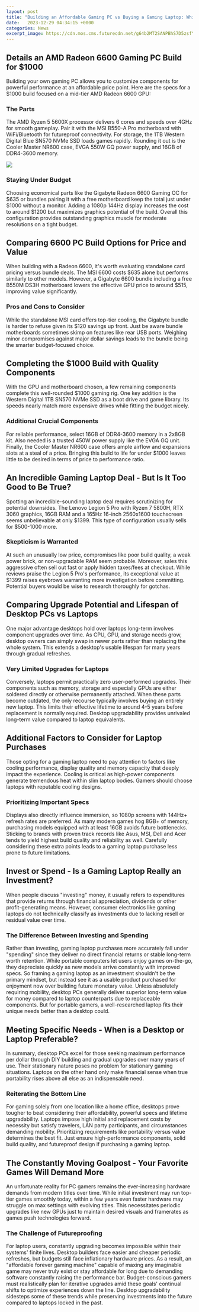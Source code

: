 ```yaml
---
layout: post
title: "Building an Affordable Gaming PC vs Buying a Gaming Laptop: Which is Better for Your Needs?"
date:   2023-12-29 04:34:15 +0000
categories: News
excerpt_image: https://cdn.mos.cms.futurecdn.net/g64b2MT2SANPBhS7D5zsfY.jpg
---
```

## Details an AMD Radeon 6600 Gaming PC Build for $1000

Building your own gaming PC allows you to customize components for powerful performance at an affordable price point. Here are the specs for a $1000 build focused on a mid-tier AMD Radeon 6600 GPU:

### The Parts

The AMD Ryzen 5 5600X processor delivers 6 cores and speeds over 4GHz for smooth gameplay. Pair it with the MSI B550-A Pro motherboard with WiFi/Bluetooth for futureproof connectivity. For storage, the 1TB Western Digital Blue SN570 NVMe SSD loads games rapidly. Rounding it out is the Cooler Master NR600 case, EVGA 550W GQ power supply, and 16GB of DDR4-3600 memory.


![](https://cdn.mos.cms.futurecdn.net/g64b2MT2SANPBhS7D5zsfY.jpg)
### Staying Under Budget

Choosing economical parts like the Gigabyte Radeon 6600 Gaming OC for $635 or bundles pairing it with a free motherboard keep the total just under $1000 without a monitor. Adding a 1080p 144Hz display increases the cost to around $1200 but maximizes graphics potential of the build. Overall this configuration provides outstanding graphics muscle for moderate resolutions on a tight budget.

## Comparing 6600 PC Build Options for Price and Value

When building with a Radeon 6600, it's worth evaluating standalone card pricing versus bundle deals. The MSI 6600 costs $635 alone but performs similarly to other models. However, a Gigabyte 6600 bundle including a free B550M DS3H motherboard lowers the effective GPU price to around $515, improving value significantly.

### Pros and Cons to Consider

While the standalone MSI card offers top-tier cooling, the Gigabyte bundle is harder to refuse given its $120 savings up front. Just be aware bundle motherboards sometimes skimp on features like rear USB ports. Weighing minor compromises against major dollar savings leads to the bundle being the smarter budget-focused choice.

## Completing the $1000 Build with Quality Components

With the GPU and motherboard chosen, a few remaining components complete this well-rounded $1000 gaming rig. One key addition is the Western Digital 1TB SN570 NVMe SSD as a boot drive and game library. Its speeds nearly match more expensive drives while fitting the budget nicely.

### Additional Crucial Components

For reliable performance, select 16GB of DDR4-3600 memory in a 2x8GB kit. Also needed is a trusted 450W power supply like the EVGA GQ unit. Finally, the Cooler Master NR600 case offers ample airflow and expansions slots at a steal of a price. Bringing this build to life for under $1000 leaves little to be desired in terms of price to performance ratio.

## An Incredible Gaming Laptop Deal - But Is It Too Good to Be True?

Spotting an incredible-sounding laptop deal requires scrutinizing for potential downsides. The Lenovo Legion 5 Pro with Ryzen 7 5800H, RTX 3060 graphics, 16GB RAM and a 165Hz 16-inch 2560x1600 touchscreen seems unbelievable at only $1399. This type of configuration usually sells for $500-1000 more.

### Skepticism is Warranted

At such an unusually low price, compromises like poor build quality, a weak power brick, or non-upgradable RAM seem probable. Moreover, sales this aggressive often sell out fast or apply hidden taxes/fees at checkout. While reviews praise the Legion 5 Pro's performance, its exceptional value at $1399 raises eyebrows warranting more investigation before committing. Potential buyers would be wise to research thoroughly for gotchas.

## Comparing Upgrade Potential and Lifespan of Desktop PCs vs Laptops

One major advantage desktops hold over laptops long-term involves component upgrades over time. As CPU, GPU, and storage needs grow, desktop owners can simply swap in newer parts rather than replacing the whole system. This extends a desktop's usable lifespan for many years through gradual refreshes.

### Very Limited Upgrades for Laptops

Conversely, laptops permit practically zero user-performed upgrades. Their components such as memory, storage and especially GPUs are either soldered directly or otherwise permanently attached. When these parts become outdated, the only recourse typically involves buying an entirely new laptop. This limits their effective lifetime to around 4-5 years before replacement is normally required. Desktop upgradability provides unrivaled long-term value compared to laptop equivalents.

## Additional Factors to Consider for Laptop Purchases

Those opting for a gaming laptop need to pay attention to factors like cooling performance, display quality and memory capacity that deeply impact the experience. Cooling is critical as high-power components generate tremendous heat within slim laptop bodies. Gamers should choose laptops with reputable cooling designs.

### Prioritizing Important Specs

Displays also directly influence immersion, so 1080p screens with 144Hz+ refresh rates are preferred. As many modern games hog 8GB+ of memory, purchasing models equipped with at least 16GB avoids future bottlenecks. Sticking to brands with proven track records like Asus, MSI, Dell and Acer tends to yield highest build quality and reliability as well. Carefully considering these extra points leads to a gaming laptop purchase less prone to future limitations.

## Invest or Spend - Is a Gaming Laptop Really an Investment?

When people discuss "investing" money, it usually refers to expenditures that provide returns through financial appreciation, dividends or other profit-generating means. However, consumer electronics like gaming laptops do not technically classify as investments due to lacking resell or residual value over time.

### The Difference Between Investing and Spending

Rather than investing, gaming laptop purchases more accurately fall under "spending" since they deliver no direct financial returns or stable long-term worth retention. While portable computers let users enjoy games on-the-go, they depreciate quickly as new models arrive constantly with improved specs. So framing a gaming laptop as an investment shouldn't be the primary mindset, but instead see it as a usable product purchased for enjoyment now over building future monetary value. Unless absolutely requiring mobility, desktop PCs generally deliver superior long-term value for money compared to laptop counterparts due to replaceable components. But for portable gamers, a well-researched laptop fits their unique needs better than a desktop could.

## Meeting Specific Needs - When is a Desktop or Laptop Preferable?

In summary, desktop PCs excel for those seeking maximum performance per dollar through DIY building and gradual upgrades over many years of use. Their stationary nature poses no problem for stationary gaming situations. Laptops on the other hand only make financial sense when true portability rises above all else as an indispensable need.

### Reiterating the Bottom Line

For gaming solely from one location like a home office, desktops prove tougher to beat considering their affordability, powerful specs and lifetime upgradability. Laptops impose high initial and replacement costs by necessity but satisfy travelers, LAN party participants, and circumstances demanding mobility. Prioritizing requirements like portability versus value determines the best fit. Just ensure high-performance components, solid build quality, and futureproof design if purchasing a gaming laptop.

## The Constantly Moving Goalpost - Your Favorite Games Will Demand More

An unfortunate reality for PC gamers remains the ever-increasing hardware demands from modern titles over time. While initial investment may run top-tier games smoothly today, within a few years even faster hardware may struggle on max settings with evolving titles. This necessitates periodic upgrades like new GPUs just to maintain desired visuals and framerates as games push technologies forward.

### The Challenge of Futureproofing

For laptop users, constantly upgrading becomes impossible within their systems' finite lives. Desktop builders face easier and cheaper periodic refreshes, but budgets still face inflationary hardware prices. As a result, an "affordable forever gaming machine" capable of maxing any imaginable game may never truly exist or stay affordable for long due to demanding software constantly raising the performance bar. Budget-conscious gamers must realistically plan for iterative upgrades amid these goals' continual shifts to optimize experiences down the line. Desktop upgradability sidesteps some of these trends while preserving investments into the future compared to laptops locked in the past.
